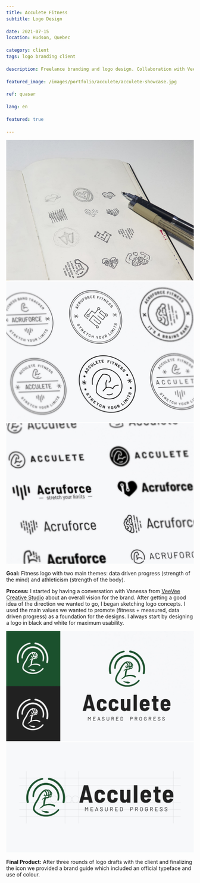 ```yaml
---
title: Acculete Fitness
subtitle: Logo Design

date: 2021-07-15
location: Hudson, Quebec

category: client
tags: logo branding client

description: Freelance branding and logo design. Collaboration with VeeVee creative studio.

featured_image: /images/portfolio/acculete/acculete-showcase.jpg

ref: quasar

lang: en

featured: true

---
```


<div class="gallery" data-columns="3">
	<img src="/images/portfolio/acculete/acculete-logo-sketches.jpg" alt="Acculete logo sketches">
	<img src="/images/portfolio/acculete/acculete-logo-drafts1.jpg" alt="Acculete logo drafts">
	<img src="/images/portfolio/acculete/acculete-logo-drafts2.jpg" alt="Acculete logo drafts">
</div>

**Goal:** Fitness logo with two main themes: data driven progress (strength of the mind) and athleticism (strength of the body).

**Process:** I started by having a conversation with Vanessa from <a href="https://www.veevee.ca/">VeeVee Creative Studio</a> about an overall vision for the brand. After getting a good idea of the direction we wanted to go, I began sketching logo concepts. I used the main values we wanted to promote (fitness + measured, data driven progress) as a foundation for the designs. I always start by designing a logo in black and white for maximum usability.

<div class="gallery" data-columns="2">
	<img src="/images/portfolio/acculete/acculete-final-logo.jpg" alt="Acculete final logo">
	<img src="/images/portfolio/acculete/acculete-final-logo-horizontal.jpg" alt="Acculete final logo">
</div>

**Final Product:** After three rounds of logo drafts with the client and finalizing the icon we provided a brand guide which included an official typeface and use of colour.


